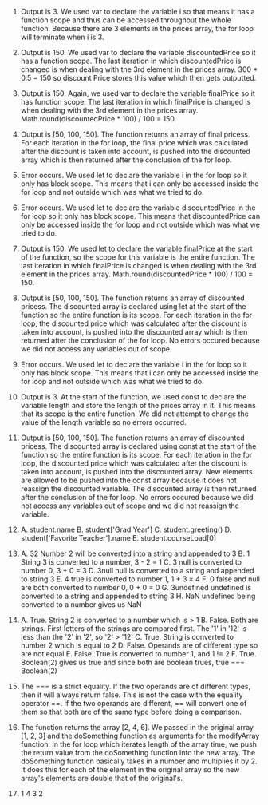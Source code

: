1. Output is 3. We used var to declare the variable i so that means it has a function scope and
   thus can be accessed throughout the whole function. Because there are 3 elements in the prices array, the for loop will terminate when i is 3.

2. Output is 150. We used var to declare the variable discountedPrice so it has a function scope.
   The last iteration in which discountedPrice is changed is when dealing with the 3rd element in the prices array. 300 * 0.5 = 150 so discount Price stores this value which then gets outputted.
   
3. Output is 150. Again, we used var to declare the variable finalPrice so it has function scope. The
   last iteration in which finalPrice is changed is when dealing with the 3rd element in the prices array. Math.round(discountedPrice * 100) / 100 = 150.

4. Output is [50, 100, 150]. The function returns an array of final pricess. For each iteration in the
   for loop, the final price which was calculated after the discount is taken into account, is pushed into the discounted array which is then returned after the conclusion of the for loop.

5. Error occurs. We used let to declare the variable i in the for loop so it only has block scope. This
   means that i can only be accessed inside the for loop and not outside which was what we tried to do.

6. Error occurs. We used let to declare the variable discountedPrice in the for loop so it only has
   block scope. This means that discountedPrice can only be accessed inside the for loop and not outside which was what we tried to do.

7. Output is 150. We used let to declare the variable finalPrice at the start of the function, so the
   scope for this variable is the entire function. The last iteration in which finalPrice is changed is when dealing with the 3rd element in the prices array. Math.round(discountedPrice * 100) / 100 = 150.

8. Output is [50, 100, 150]. The function returns an array of discounted pricess. The discounted array
   is declared using let at the start of the function so the entire function is its scope. For each iteration in the for loop, the discounted price which was calculated after the discount is taken into account, is pushed into the discounted array which is then returned after the conclusion of the for loop. No errors occured because we did not access any variables out of scope.

9.  Error occurs. We used let to declare the variable i in the for loop so it only has block scope. This
    means that i can only be accessed inside the for loop and not outside which was what we tried to do.

10. Output is 3. At the start of the function, we used const to declare the variable length and store
    the length of the prices array in it. This means that its scope is the entire function. We did not attempt to change the value of the length variable so no errors occurred.

11. Output is [50, 100, 150]. The function returns an array of discounted pricess. The discounted array
    is declared using const at the start of the function so the entire function is its scope. For each iteration in the for loop, the discounted price which was calculated after the discount is taken into account, is pushed into the discounted array. New elements are allowed to be pushed into the const array because it does not reassign the discounted variable. The discounted array is then returned after the conclusion of the for loop. No errors occured because we did not access any variables out of scope and we did not reassign the variable.

12. A. student.name
    B. student['Grad Year']
    C. student.greeting()
    D. student['Favorite Teacher'].name
    E. student.courseLoad[0]

13. A. 32   Number 2 will be converted into a string and appended to 3
    B. 1    String 3 is converted to a number, 3 - 2 = 1
    C. 3    null is converted to number 0, 3 + 0 = 3
    D. 3null    null is converted to a string and appended to string 3
    E. 4    true is converted to number 1, 1 + 3 = 4
    F. 0    false and null are both converted to number 0, 0 + 0 = 0
    G. 3undefined   undefined is converted to a string and appended to string 3
    H. NaN  undefined being converted to a number gives us NaN

14. A. True. String 2 is converted to a number which is > 1
    B. False. Both are strings. First letters of the strings are compared first. The '1' in '12' is less than the '2' in '2', so '2' > '12'
    C. True. String is converted to number 2 which is equal to 2
    D. False. Operands are of different type so are not equal
    E. False. True is converted to number 1, and 1 != 2
    F. True. Boolean(2) gives us true and since both are boolean trues, true === Boolean(2)

15. The === is a strict equality. If the two operands are of different
    types, then it will always return false. This is not the case with the equality operator ==. If the two operands are different, == will convert one of them so that both are of the same type before doing a comparison.

17. The function returns the array [2, 4, 6]. We passed in the original
    array [1, 2, 3] and the doSomething function as arguments for the modifyArray function. In the for loop which iterates length of the array time, we push the return value from the doSomething function into the new array. The doSomething function basically takes in a number and multiplies it by 2. It does this for each of the element in the original array so the new array's elements are double that of the original's.

19. 1
    4
    3
    2